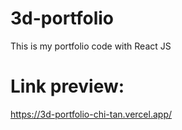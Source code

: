 # 3d-portfolio
This is my portfolio code with React JS
# Link preview: 
https://3d-portfolio-chi-tan.vercel.app/
